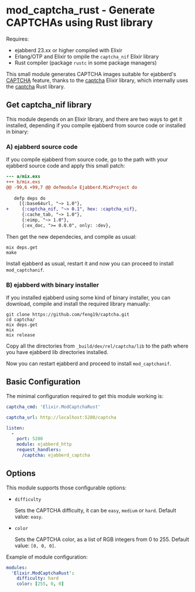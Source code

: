 mod_captcha_rust - Generate CAPTCHAs using Rust library
=======================================================

Requires:
- ejabberd 23.xx or higher compiled with Elixir
- Erlang/OTP and Elixir to ompile the `captcha_nif` Elixir library
- Rust compiler (package `rustc` in some package managers)


This small module generates CAPTCHA images suitable for ejabberd's
[CAPTCHA](https://docs.ejabberd.im/admin/configuration/basic/#captcha) feature,
thanks to the [captcha](https://github.com/feng19/captcha) Elixir library,
which internally uses the [captcha](https://github.com/daniel-e/captcha) Rust library.


Get captcha_nif library
-----------------------

This module depends on an Elixir library, and there are two ways to get it installed,
depending if you compile ejabberd from source code or installed in binary:

### A) ejabberd source code

If you compile ejabberd from source code, go to the path with your
ejabberd source code and apply this small patch:
```diff
--- a/mix.exs
+++ b/mix.exs
@@ -99,6 +99,7 @@ defmodule Ejabberd.MixProject do
 
   defp deps do
     [{:base64url, "~> 1.0"},
+     {:captcha_nif, "~> 0.1", hex: :captcha_nif},
      {:cache_tab, "~> 1.0"},
      {:eimp, "~> 1.0"},
      {:ex_doc, ">= 0.0.0", only: :dev},
```

Then get the new dependecies, and compile as usual:
```
mix deps.get
make
```

Install ejabberd as usual, restart it
and now you can proceed to install `mod_captchanif`.


### B) ejabberd with binary installer

If you installed ejabberd using some kind of binary installer,
you can download, compile and install the required library manually:

```
git clone https://github.com/feng19/captcha.git
cd captcha/
mix deps.get
mix
mix release
```

Copy all the directories from `_build/dev/rel/captcha/lib`
to the path where you have ejabberd lib directories installed.

Now you can restart ejabberd and proceed to install `mod_captchanif`.


Basic Configuration
-------------------

The minimal configuration required to get this module working is:

```yaml
captcha_cmd: 'Elixir.ModCaptchaRust'

captcha_url: http://localhost:5280/captcha

listen:
  -
    port: 5280
    module: ejabberd_http
    request_handlers:
      /captcha: ejabberd_captcha
```

Options
-------

This module supports those configurable options:

* `difficulty`

  Sets the CAPTCHA difficulty, it can be `easy`, `medium` or `hard`.
  Default value: `easy`.

* `color`

  Sets the CAPTCHA color, as a list of RGB integers from 0 to 255.
  Default value: `[0, 0, 0]`.


Example of module configuration:

```yaml
modules:
  'Elixir.ModCaptchaRust':
    difficulty: hard
    color: [255, 0, 0]
```
